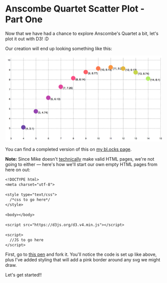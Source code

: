 # Anscombe Quartet Scatter Plot - Part One

Now that we have had a chance to explore Anscombe's Quartet a bit, let's plot it out with D3! :D

Our creation will end up looking something like this:

<img src="imgs/anscombe1.png" width="500px;"/>

You can find a completed version of this on [my bl.ocks page](https://bl.ocks.org/molliemarie/f30308e1c28a3fbda8eda6c72cfa9fc7).

**Note:** Since Mike doesn't [technically](https://bl.ocks.org/mbostock/3887118) make valid HTML pages, we're not going to either — here's how we'll start our own empty HTML pages from here on out:

  ```
  <!DOCTYPE html>
  <meta charset="utf-8">

  <style type="text/css">
    /*css to go here*/
  </style>

  <body></body>

 <script src="https://d3js.org/d3.v4.min.js"></script>
 
  <script>
    //JS to go here
  </script>

  ```

  
First, go to [this pen](https://codepen.io/molliemarie/pen/vQwrBm) and fork it. You'll notice the code is set up like above, plus I've added styling that will add a pink border around any svg we might draw.

Let's get started!!

